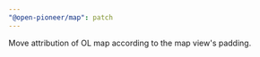 ```yaml
---
"@open-pioneer/map": patch
---
```


Move attribution of OL map according to the map view's padding.
